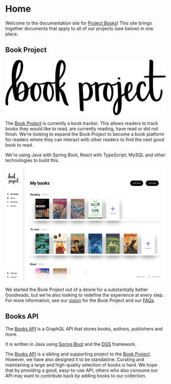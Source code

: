# Home

Welcome to the documentation site for [Project Books](https://github.com/Project-Books)!
This site brings together documents that apply to all of our projects (see below) in one place.

## Book Project

![logo](images/logo-one-line@5x.png)

The [Book Project](https://github.com/Project-Books/book-project) is currently a book tracker. This
allows readers to track books they would like to read, are currently reading, have read or did not
finish. We're looking to expand the Book Project to become a book platform for readers where they 
can interact with other readers to find the next good book to read.

We're using Java with Spring Boot, React with TypeScript, MySQL and other technologies to build this.

![home](images/book-project-home.png)

We started the Book Project out of a desire for a substantially better Goodreads, but we're also
looking to redefine the experience at every step. For more information, see our 
[vision](https://github.com/Project-Books/book-project/blob/main/VISION.md) for the Book Project
and our [FAQs](https://github.com/Project-Books/book-project/wiki/FAQ).

## Books API

The [Books API](https://github.com/Project-Books/books-api) is a GraphQL API that stores books,
authors, publishers and more.

It is written in Java using [Spring Boot](https://spring.io/projects/spring-boot) and the 
[DGS](https://netflix.github.io/dgs/) framework.

The [Books API](https://github.com/Project-Books/books-api) is a sibling and supporting project to 
the [Book Project](https://github.com/Project-Books/book-project). However, we have also designed it
to be standalone. Curating and maintaining a large and high-quality selection of books is hard.
We hope that by providing a good, easy-to-use API, others who also consume our API may want to 
contribute back by adding books to our collection.
